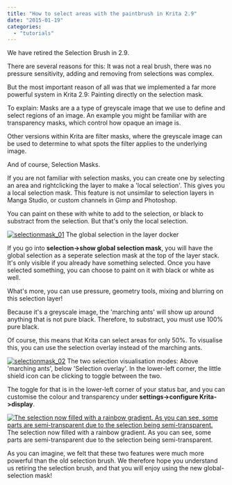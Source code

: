 ```yaml
---
title: "How to select areas with the paintbrush in Krita 2.9"
date: "2015-01-19"
categories: 
  - "tutorials"
---
```


We have retired the Selection Brush in 2.9.

There are several reasons for this: It was not a real brush, there was no pressure sensitivity, adding and removing from selections was complex.

But the most important reason of all was that we implemented a far more powerful system in Krita 2.9: Painting directly on the selection mask.

To explain: Masks are a a type of greyscale image that we use to define and select regions of an image. An example you might be familiar with are transparency masks, which control how opaque an image is.

Other versions within Krita are filter masks, where the greyscale image can be used to determine to what spots the filter applies to the underlying image.

And of course, Selection Masks.

If you are not familiar with selection masks, you can create one by selecting an area and rightclicking the layer to make a 'local selection'. This gives you a local selection mask. This feature is not unsimilar to selection layers in Manga Studio, or custom channels in Gimp and Photoshop.

You can paint on these with white to add to the selection, or black to substract from the selection. But that's only the local selection.

[![selectionmask_01](/images/posts/2015/selectionmask_01.png)](/images/posts/2015/selectionmask_01.png) The global selection in the layer docker

If you go into **selection->show global selection mask**, you will have the global selection as a seperate selection mask at the top of the layer stack. It's only visible if you already have something selected. Once you have selected something, you can choose to paint on it with black or white as well.

What's more, you can use pressure, geometry tools, mixing and blurring on this selection layer!

Because it's a greyscale image, the 'marching ants' will show up around anything that is not pure black. Therefore, to substract, you must use 100% pure black.

Of course, this means that Krita can select areas for only 50%. To visualise this, you can use the selection overlay instead of the marching ants.

[![selectionmask_02](/images/posts/2015/selectionmask_02.png)](/images/posts/2015/selectionmask_02.png) The two selection visualisation modes: Above 'marching ants', below 'Selection overlay'. In the lower-left corner, the little shield icon can be clicking to toggle between the two.

The toggle for that is in the lower-left corner of your status bar, and you can customise the colour and transparency under **settings->configure Krita->display**.

[![The selection now filled with a rainbow gradient. As you can see, some parts are semi-transparent due to the selection being semi-transparent.](/images/posts/2015/selectionmask_3.png)](/images/posts/2015/selectionmask_3.png) The selection now filled with a rainbow gradient. As you can see, some parts are semi-transparent due to the selection being semi-transparent.

As you can imagine, we felt that these two features were much more powerful than the old selection brush. We therefore hope you understand us retiring the selection brush, and that you will enjoy using the new global-selection mask!
